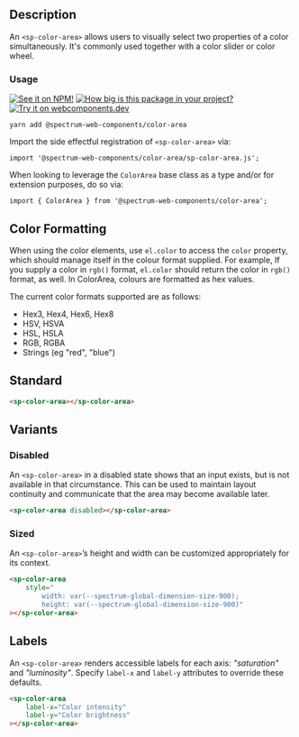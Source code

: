 ## Description

An `<sp-color-area>` allows users to visually select two properties of a color simultaneously. It's commonly used together with a color slider or color wheel.

### Usage

[![See it on NPM!](https://img.shields.io/npm/v/@spectrum-web-components/color-area?style=for-the-badge)](https://www.npmjs.com/package/@spectrum-web-components/color-area)
[![How big is this package in your project?](https://img.shields.io/bundlephobia/minzip/@spectrum-web-components/color-area?style=for-the-badge)](https://bundlephobia.com/result?p=@spectrum-web-components/color-area)
[![Try it on webcomponents.dev](https://img.shields.io/badge/Try%20it%20on-webcomponents.dev-green?style=for-the-badge)](https://webcomponents.dev/edit/collection/fO75441E1Q5ZlI0e9pgq/crxLSSCXLFPpmUsM6GJQ/src/index.ts)

```
yarn add @spectrum-web-components/color-area
```

Import the side effectful registration of `<sp-color-area>` via:

```
import '@spectrum-web-components/color-area/sp-color-area.js';
```

When looking to leverage the `ColorArea` base class as a type and/or for extension purposes, do so via:

```
import { ColorArea } from '@spectrum-web-components/color-area';
```

## Color Formatting

When using the color elements, use `el.color` to access the `color` property, which should manage itself in the colour format supplied. For example, If you supply a color in `rgb()` format, `el.color` should return the color in `rgb()` format, as well. In ColorArea, colours are formatted as hex values.

The current color formats supported are as follows:

-   Hex3, Hex4, Hex6, Hex8
-   HSV, HSVA
-   HSL, HSLA
-   RGB, RGBA
-   Strings (eg "red", "blue")

## Standard

```html
<sp-color-area></sp-color-area>
```

## Variants

### Disabled

An `<sp-color-area>` in a disabled state shows that an input exists, but is not available in that circumstance. This can be used to maintain layout continuity and communicate that the area may become available later.

```html
<sp-color-area disabled></sp-color-area>
```

### Sized

An `<sp-color-area>`’s height and width can be customized appropriately for its context.

```html
<sp-color-area
    style="
        width: var(--spectrum-global-dimension-size-900); 
        height: var(--spectrum-global-dimension-size-900)"
></sp-color-area>
```

## Labels

An `<sp-color-area>` renders accessible labels for each axis: _"saturation"_ and _"luminosity"_.
Specify `label-x` and `label-y` attributes to override these defaults.

```html
<sp-color-area
    label-x="Color intensity"
    label-y="Color brightness"
></sp-color-area>
```
